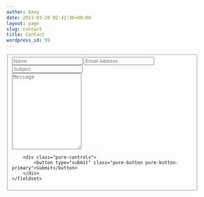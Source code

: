 ```yaml
---
author: Davy
date: 2011-03-20 02:42:36+00:00
layout: page
slug: contact
title: Contact
wordpress_id: 99
---
```


<form class="pure-form" action="http://getsimpleform.com/messages?form_api_token=f3f07e4a1166f9d485baea6b458eefbb" method="post" id="contactMe">
    <fieldset class="pure-group">
        <input type='hidden' name='redirect_to' value='{{ site.url }}' />
        <input id="name" class="pure-input-1-2"  type="text" placeholder="Name"/>
        <input id="email" class="pure-input-1-2"  type="email" placeholder="Email Address"/>
        <input id="subject" class="pure-input-1-2"  type="text" placeholder="Subject"/><br/>
        <textarea class="pure-input-1-2"  form="contactMe" style="height:200px;" placeholder="Message"></textarea/>

        <div class="pure-controls">
            <button type="submit" class="pure-button pure-button-primary">Submit</button>
        </div>
    </fieldset>
</form>
